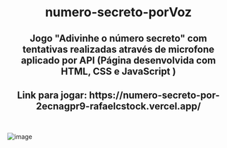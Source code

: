 <h1 align="center">  numero-secreto-porVoz </h1>

<h2 align="center">Jogo "Adivinhe o número secreto" com tentativas realizadas através de microfone aplicado por API (Página desenvolvida com HTML, CSS e JavaScript ) </h2>

<h2 align="center"> Link para jogar: https://numero-secreto-por-2ecnagpr9-rafaelcstock.vercel.app/ </h2>
<br>

![image](https://github.com/rafaelcstock/numero-secreto-porVoz/assets/108905630/e527c524-19c1-4dbb-8c95-03d202c93c27)
